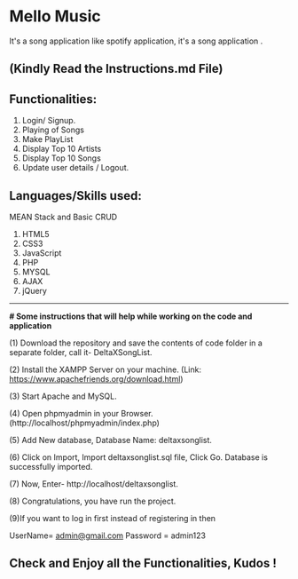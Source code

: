 # Mello Music
It's a song application like spotify application, it's a song application .

 ## (Kindly Read the Instructions.md File)
 
 ## Functionalities:

1. Login/ Signup.
2. Playing of Songs 
3. Make PlayList
4. Display Top 10 Artists
5. Display Top 10 Songs
6. Update user details / Logout.



## Languages/Skills used:

MEAN Stack and Basic CRUD

1. HTML5
2. CSS3
3. JavaScript
4. PHP
5. MYSQL
6. AJAX
7. jQuery
------------

**# Some instructions that will help while working on the code and application**

(1) Download the repository and save the contents of code folder in 
a separate folder, call it- DeltaXSongList.

(2) Install the XAMPP Server on your machine.
(Link: https://www.apachefriends.org/download.html)

(3) Start Apache and MySQL.

(4) Open phpmyadmin in your Browser.
(http://localhost/phpmyadmin/index.php)

(5) Add New database, Database Name: deltaxsonglist.

(6) Click on Import, Import deltaxsonglist.sql file, Click Go.
Database is successfully imported.

(7) Now, Enter- http://localhost/deltaxsonglist.

(8) Congratulations, you have run the project.

(9)If you want to log in first instead of registering in then

UserName= admin@gmail.com
Password = admin123


Check and Enjoy all the Functionalities, Kudos !
------------


